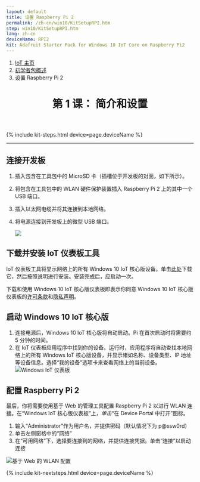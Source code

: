```yaml
---
layout: default
title: 设置 Raspberry Pi 2
permalink: /zh-cn/win10/KitSetupRPI.htm
step: win10/KitSetupRPI.htm
lang: zh-cn
deviceName: RPI2
kit: Adafruit Starter Pack for Windows 10 IoT Core on Raspberry Pi2
---
```

<div class="row">
  <div class="col-xs-24">
    <ol class="breadcrumb">
      <li><a href="https://developer.microsoft.com/zh-cn/windows/iot">IoT 主页</a></li>
      <li><a href="{{site.baseurl}}/{{page.lang}}/win10/AdafruitMakerKit.htm">初学者包概述</a></li>
      <li class="active">设置 Raspberry Pi 2</li>
    </ol>
    <header class="page-title-header">
      <h1 class="page-title">第 1 课： 简介和设置</h1>
    </header>
  </div>
</div>

{% include kit-steps.html device=page.deviceName %}

<hr/>

## 连接开发板

1. 插入包含在工具包中的 MicroSD 卡（插槽位于开发板的对面，如下所示）。
2. 将包含在工具包中的 WLAN 硬件保护装置插入 Raspberry Pi 2 上的其中一个 USB 端口。
3. 插入以太网电缆并将其连接到本地网络。
4. 将电源连接到开发板上的微型 USB 端口。



    <img class="device-images" src="{{site.baseurl}}/Resources/images/rpi2Headless.png">


## 下载并安装 IoT 仪表板工具

IoT 仪表板工具将显示网络上的所有 Windows 10 IoT 核心版设备。单击[此处](https://iottools.blob.core.windows.net/iotdashboard/setup.exe)下载它，然后按照说明进行安装。安装完成后，应启动一次。

下载和使用 Windows 10 IoT 核心版仪表板即表示你同意 Windows 10 IoT 核心版仪表板的[许可条款](http://go.microsoft.com/fwlink/?LinkID=703960&clcid=0x4809)和[隐私声明](http://go.microsoft.com/fwlink/?LinkId=521839)。

## 启动 Windows 10 IoT 核心版
1. 连接电源后，Windows 10 IoT 核心版将自动启动。Pi 在首次启动时将需要约 5 分钟的时间。
2. 在 IoT 仪表板应用程序中找到你的设备。运行时，应用程序将自动查找本地网络上的所有 Windows IoT 核心版设备，并显示诸如名称、设备类型、IP 地址等设备信息。选择“我的设备”选项卡来查看网络上的当前设备。![Windows IoT 仪表板]({{site.baseurl}}/Resources/images/HeadlessMode/IoTDashboard.png)

## 配置 Raspberry Pi 2

最后，你将需要使用基于 Web 的管理工具配置 Raspberry Pi 2 以进行 WLAN 连接。在“Windows IoT 核心版仪表板”上，*单击*“在 Device Portal 中打开”图标。

<!-- This content is replicated at zh-cn/win10/SetupWiFi.md  -->

1. 输入“Administrator”作为用户名，并提供密码（默认情况下为 p@ssw0rd）
2. 单击左侧窗格中的“网络”
3. 在“可用网络”下，选择要连接到的网络，并提供连接凭据。单击“连接”以启动连接

![基于 Web 的 WLAN 配置]({{site.baseurl}}/Resources/images/SetupWiFi/WebBWiFiConfig.png)

<!-- End of Replicated Content -->

{% include kit-nextsteps.html device=page.deviceName %}
